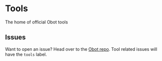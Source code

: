 # Tools
The home of official Obot tools

## Issues
Want to open an issue? Head over to the [Obot repo](https://github.com/obot-platform/obot/issues). Tool related issues will have the `tools` label. 
